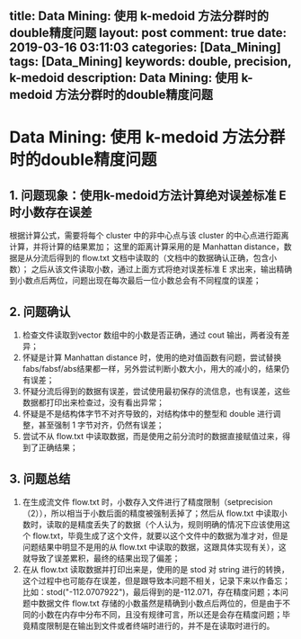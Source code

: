 title: Data Mining: 使用 k-medoid 方法分群时的double精度问题
layout: post
comment: true
date: 2019-03-16 03:11:03
categories: [Data_Mining]
tags: [Data_Mining]
keywords: double, precision, k-medoid
description: Data Mining: 使用 k-medoid 方法分群时的double精度问题
---

# Data Mining: 使用 k-medoid 方法分群时的double精度问题

## 1. 问题现象：使用k-medoid方法计算绝对误差标准 E时小数存在误差
根据计算公式，需要将每个 cluster 中的非中心点与该 cluster 的中心点进行距离计算，并将计算的结果累加；
这里的距离计算采用的是 Manhattan distance，数据是从分流后得到的 flow.txt 文档中读取的（文档中的数据确认正确，包含小数）；
之后从该文件读取小数，通过上面方式将绝对误差标准 E 求出来，输出精确到小数点后两位，问题出现在每次最后一位小数总会有不同程度的误差；

## 2. 问题确认
1. 检查文件读取到vector 数组中的小数是否正确，通过 cout 输出，两者没有差异；
2. 怀疑是计算 Manhattan distance 时，使用的绝对值函数有问题，尝试替换 fabs/fabsf/abs结果都一样，另外尝试判断小数大小，用大的减小的，结果仍有误差；
3. 怀疑分流后得到的数据有误差，尝试使用最初保存的流信息，也有误差，这些数据都打印出来检查过，没有看出异常；
4. 怀疑是不是结构体字节不对齐导致的，对结构体中的整型和 double 进行调整，甚至强制 1 字节对齐，仍然有误差；
5. 尝试不从 flow.txt 中读取数据，而是使用之前分流时的数据直接赋值过来，得到了正确结果；

## 3. 问题总结
1. 在生成流文件 flow.txt 时，小数存入文件进行了精度限制（setprecision（2）），所以相当于小数后面的精度被强制丢掉了；然后从 flow.txt 中读取小数时，读取的是精度丢失了的数据（个人认为，规则明确的情况下应该使用这个 flow.txt，毕竟生成了这个文件，就要以这个文件中的数据为准才对，但是问题结果中明显不是用的从 flow.txt 中读取的数据，这跟具体实现有关），这就导致了误差累积，最终的结果出现了偏差；
2. 在从 flow.txt 读取数据并打印出来是，使用的是 stod 对 string 进行的转换，这个过程中也可能存在误差，但是跟导致本问题不相关，记录下来以作备忘；比如：stod("-112.0707922")，最后得到的是-112.071，存在精度问题；本问题中数据文件 flow.txt 存储的小数虽然是精确到小数点后两位的，但是由于不同的小数在内存中分布不同，且没有规律可言，所以还是会存在精度问题；毕竟精度限制是在输出到文件或者终端时进行的，并不是在读取时进行的。